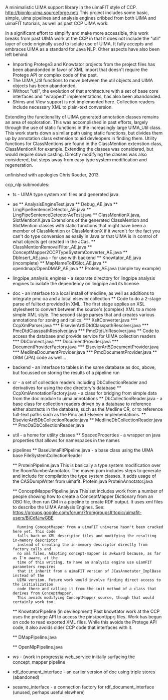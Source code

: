 A minimalistic UIMA support library in the uimaFIT style of CCP. 
http://bionlp-uima.sourceforge.net/
This project
includes some basic, simple, uima pipelines and analysis engines cribbed from
both UIMA and uimaFIT tutorials, as well as past CCP UIMA work. 

In a significant effort to simplify and make more accessible, this work 
breaks from past UIMA work at the CCP in that it does not include the
"util" layer of code originally used to isolate use of  UIMA. It fully
accepts and embraces UIMA as a standard for Java NLP. Other aspects
have also been left behind:
 * Importing Protege3 and Knowtator projects from the project files
   has been abandonded in favor of XML import that doesn't require
   the Protege API or complex code of the past.
 * The  UIMA_Util functions to move between the util objects and UIMA 
   objects has been abandonded. 
 * Without "util", the evolution of that architecture with a set of 
   base core interfaces and "wrapped" implementations, has also been 
   abandonded.
 * Shims and View support is not implemented here. Collection readers
   include necessary XML to plain-text conversion.

Extending the functionality of UIMA generated annotation classes 
remains an area of exploration. This was accomplished in past efforts,
largely through the use of static functions in the increasingly large 
UIMA_Util class. This work starts down a similar path using static
functions, but divides them up by annotation class extension to aid
devleopers in finding them. Utility functions for ClassMentions are
found in the ClassMention extenstion class, ClassMentionX for example.
Extending the classes was considered, but would require down casting.
Directly modifying the classes was also considered, but steps away
from easy type system modification and regeneration.


unfinished with apologies
Chris Roeder, 2013


ccp_nlp submodules:

* ts - UIMA type system xml files and generated java

* ae 
	** AnalysisEngineTest.java
	** Debug_AE.java
	** LingPipeSentenceDetector_AE.java
	** LingPipeSentenceDetectorAeTest.java
	** ClassMentionX.java, SlotMentionX.java
		Extensions of the generated ClassMention and SlotMention  classes with static functions
		that might have been a member of ClassMention or ClassMentionX if it
		weren't for the fact you can't do type conversion as easily in Java
		or that UIMA is in control of what objects get created in the JCas.
	** ClassMentionRemovalFilter_AE.java
	** ConceptMapper2CCPTypeSystemConverter_AE.java
	** DbInsert_AE.java - for use with backend
	** Knowtator_AE.java (incomplete)
	** MapNameToIDSlot_AE.java
	** opendmap/OpenDMAP_AE.java
	** Protein_AE.java (simple toy example)

* lingpipe_analysis_engines - a separate directory for lingpipe analysis engines to isolate the dependency on lingpipe and its license

* doc - an interface to a local install of medline, as well as additions to
	integrate pmc oa and a local elsevier  collection
	** Code to do a 2-stage parse of fulltext provided in XML. The first stage
	   applies an XSL stylesheet to convert between the source's (complex) XML
       to a more simple XML style.  The second stage parses that and creates
	   various annotations for zoning and italics.
		*** XsltConverter.java
		*** CcpXmlParser.java
		*** ElsevierArt5DtdClasspathResolver.java
		*** PmcDtdClasspathResolver.java
		*** PmcDtdUriResolver.java
	** Code to access the database and provide service for UIMA collection readers
		*** DbConnect.java
		*** DocumentProvider.java
		*** DocumentProviderFactory.java
		*** ElsevierArt5DocumentProvider.java
		*** MedlineDocumentProvider.java
		*** PmcDocumentProvider.java
	** ORM (JPA) code as well...

* backend - an interface to tables in the same database as doc, above, but
	focussed on storing the results of a pipeline run

* cr - a set of collection readers including DbCollectionReader and derivatives
	for using the doc directory's database
	** CcpXmlAnnotationFactory.java - a class for bridging from simple data from the doc module
		to uima annotations
	** DbCollectionReader.java - a base class for collection readers driven by a database to
		reference either abstracts in the database, such as the Medline CR, or to reference 
  		full-text paths such as the Pmc and Elsevier implementations.
	** ElsevierArt5DbCollectionReader.java
	** MedlineDbCollectionReader.java
	** PmcOaDbCollectionReader.java

* util - a home for  utility classes
	** SpacedProperties - a wrapper on java properties that allows for namespaces in the names

* pipelines
	** BaseUimaFitPipeline.java - a base class using the UIMA base FileSystemCollectionReader

	** ProteinPipeline.java
		This is basically a type system modification over the RoomNumberAnnotator.
		The maven pom includes steps to generate and include for compilation the type system classes.
		It adds usage of the CASDumpWriter from uimafit.
		Protein.java
		ProteinAnnotator.java

	** ConceptMapperPipeline.java 
		This set includes work from a number of people showing how to create a ConceptMapper
		Dictionary from an OBO file, then run CM in a pipeline to create RDF output.
		It uses xml files to describe the UIMA Analysis Engines.
		See: https://groups.google.com/forum/?fromgroups#!topic/uimafit-users/BiCdfJrwGBE
        
		Running ConceptMapper from a uimaFIT universe hasn't been cracked here yet. This code
        falls back on XML descriptor files and modifying the resulting in-memory descriptor
	    instead of creating the in-memory descriptor directly from factory calls and 
        no xml files. Adapting concept-mapper is awkward because, as far as I'm aware, at the
        time of this writing, to have an analysis engine use uiamFIT parameters requires
        that it inherit from a uimaFIT version of JCasAnnotator_ImplBase instead of the 
        UIMA version. Future work would involve finding direct access to the initialization
        code there and calling it from the init method of a class that derives from ConceptMapper.
        This avoids modifying ConceptMapper source, though that would certainly work too.

	** KnowtatorPipeline (in devleopment)
        Past knowtator work at the CCP uses the protege API to access the pins/pont/pprj files.
        Work has begun on code to read exported XML files. While this avoids the Protege API
        code, it also avoids older CCP code that interfaces with it.

	** DMapPipeline.java

	** OpenNlpPipeline.java
 
* ws - (work in progress)a web_service iniitally surfacing the concept_mapper pipeline

* rdf_document_interface - an earlier version of doc using triple stores (abandoned)

* sesame_interface - a connection factory for rdf_document_interface (unused, perhaps useful elswhere)

